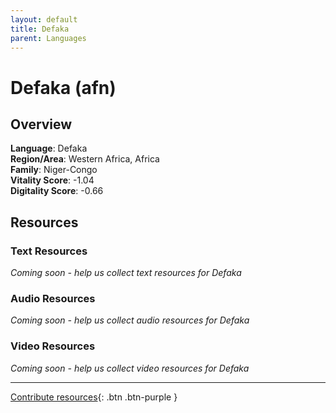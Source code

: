 ```yaml
---
layout: default
title: Defaka
parent: Languages
---
```


# Defaka (afn)

## Overview

**Language**: Defaka  
**Region/Area**: Western Africa, Africa  
**Family**: Niger-Congo  
**Vitality Score**: -1.04  
**Digitality Score**: -0.66  

## Resources

### Text Resources
*Coming soon - help us collect text resources for Defaka*

### Audio Resources
*Coming soon - help us collect audio resources for Defaka*

### Video Resources
*Coming soon - help us collect video resources for Defaka*

---

[Contribute resources](https://fairtrain.github.io/){: .btn .btn-purple }

